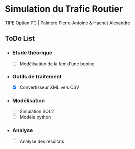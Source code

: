 # Simulation du Trafic Routier
TIPE Option PC | Palmero Pierre-Antoine & Hachet Alexandre

## ToDo List
 - ### Etude théorique
   - [ ] Modélisation de la fem d'une bobine

 - ### Outils de traitement
   - [x] Convertisseur XML vers CSV
   
 - ### Modélisation
   - [ ] Simulation SOL2
   - [ ] Modèle python
   
 - ### Analyse
   - [ ] Analyse des résultats
